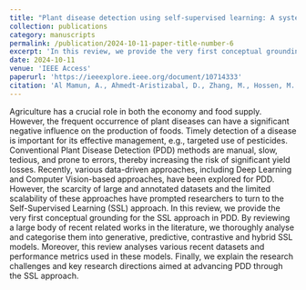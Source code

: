 ```yaml
---
title: "Plant disease detection using self-supervised learning: A systematic review"
collection: publications
category: manuscripts
permalink: /publication/2024-10-11-paper-title-number-6
excerpt: 'In this review, we provide the very first conceptual grounding for the SSL approach in PDD. By reviewing a large body of recent related works in the literature, we thoroughly analyse and categorise them into generative, predictive, contrastive and hybrid SSL models. '
date: 2024-10-11
venue: 'IEEE Access'
paperurl: 'https://ieeexplore.ieee.org/document/10714333'
citation: 'Al Mamun, A., Ahmedt-Aristizabal, D., Zhang, M., Hossen, M. I., Hayder, Z., & Awrangjeb, M. (2024). Plant disease detection using self-supervised learning: A systematic review. IEEE Access.'
---
```


Agriculture has a crucial role in both the economy and food supply. However, the frequent occurrence of plant diseases can have a significant negative influence on the production of foods. Timely detection of a disease is important for its effective management, e.g., targeted use of pesticides. Conventional Plant Disease Detection (PDD) methods are manual, slow, tedious, and prone to errors, thereby increasing the risk of significant yield losses. Recently, various data-driven approaches, including Deep Learning and Computer Vision-based approaches, have been explored for PDD. However, the scarcity of large and annotated datasets and the limited scalability of these approaches have prompted researchers to turn to the Self-Supervised Learning (SSL) approach. In this review, we provide the very first conceptual grounding for the SSL approach in PDD. By reviewing a large body of recent related works in the literature, we thoroughly analyse and categorise them into generative, predictive, contrastive and hybrid SSL models. Moreover, this review analyses various recent datasets and performance metrics used in these models. Finally, we explain the research challenges and key research directions aimed at advancing PDD through the SSL approach.
